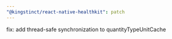```yaml
---
"@kingstinct/react-native-healthkit": patch
---
```


fix: add thread-safe synchronization to quantityTypeUnitCache
